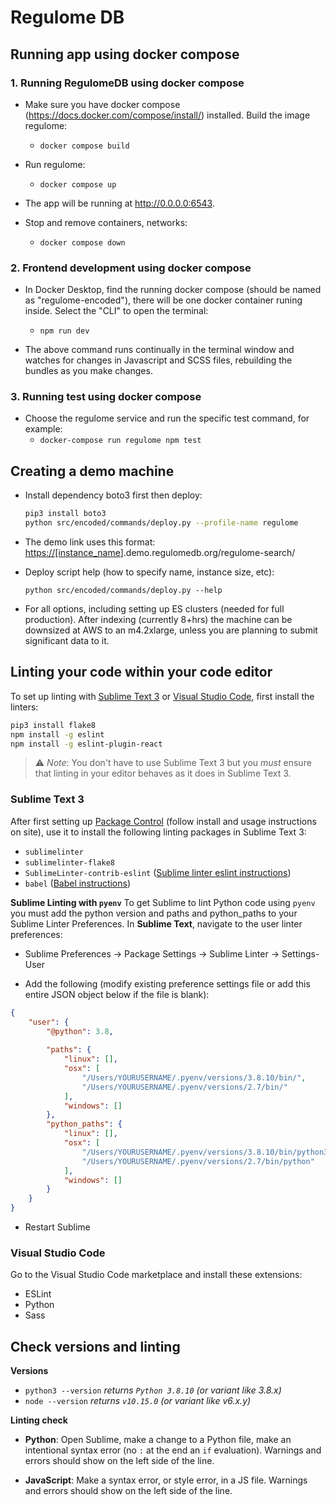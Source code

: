 # Regulome DB

## Running app using docker compose

### **1. Running RegulomeDB using docker compose**  

- Make sure you have docker compose (<https://docs.docker.com/compose/install/>) installed. Build the image regulome:
  - `docker compose build`

- Run regulome:
  - `docker compose up`

- The app will be running at <http://0.0.0.0:6543>.

- Stop and remove containers, networks:
  - `docker compose down`

### **2. Frontend development using docker compose**

- In Docker Desktop, find the running docker compose (should be named as "regulome-encoded"), there will be one docker container runing inside. Select the "CLI" to open the terminal:
  - `npm run dev`

- The above command runs continually in the terminal window and watches for changes in Javascript and SCSS files, rebuilding the bundles as you make changes.

### **3. Running test using docker compose**

- Choose the regulome service and run the specific test command, for example:
  - `docker-compose run regulome npm test`

## Creating a demo machine

- Install dependency boto3 first then deploy:

  ```bash
  pip3 install boto3
  python src/encoded/commands/deploy.py --profile-name regulome
  ```

- The demo link uses this format: <https://[instance_name>].demo.regulomedb.org/regulome-search/

- Deploy script help (how to specify name, instance size, etc):

  `python src/encoded/commands/deploy.py --help`

- For all options, including setting up ES clusters (needed for full production).  After indexing (currently 8+hrs) the machine can be downsized at AWS to an m4.2xlarge, unless you are planning to submit significant data to it.

## Linting your code within your code editor

To set up linting with [Sublime Text 3](https://www.sublimetext.com/3) or [Visual Studio Code](https://code.visualstudio.com/), first install the linters:

```bash
pip3 install flake8
npm install -g eslint
npm install -g eslint-plugin-react
```

>:warning: _Note_: You don't have to use Sublime Text 3 but you _must_ ensure that linting in your editor behaves as it does in Sublime Text 3.

### Sublime Text 3

After first setting up [Package Control](https://packagecontrol.io/) (follow install and usage instructions on site), use it to install the following linting packages in Sublime Text 3:

- `sublimelinter`
- `sublimelinter-flake8`
- `SublimeLinter-contrib-eslint` ([Sublime linter eslint instructions](https://github.com/roadhump/SublimeLinter-eslint#plugin-installation))
- `babel` ([Babel instructions](https://github.com/babel/babel-sublime#setting-as-the-default-syntax))

**Sublime Linting with `pyenv`**
To get Sublime to lint Python code using `pyenv` you must add the python version and paths and python_paths to your Sublime Linter Preferences. In **Sublime Text**, navigate to the user linter preferences:  

- Sublime Preferences  -> Package Settings -> Sublime Linter -> Settings-User

- Add the following (modify existing preference settings file or add this entire JSON object below if the file is blank):

```json
{
    "user": {
        "@python": 3.8,
        
        "paths": {
            "linux": [],
            "osx": [
                "/Users/YOURUSERNAME/.pyenv/versions/3.8.10/bin/",
                "/Users/YOURUSERNAME/.pyenv/versions/2.7/bin/"
            ],
            "windows": []
        },
        "python_paths": {
            "linux": [],
            "osx": [
                "/Users/YOURUSERNAME/.pyenv/versions/3.8.10/bin/python3",
                "/Users/YOURUSERNAME/.pyenv/versions/2.7/bin/python"
            ],
            "windows": []
        }
    }
}
```

- Restart Sublime

### Visual Studio Code

Go to the Visual Studio Code marketplace and install these extensions:

- ESLint
- Python
- Sass

## Check versions and linting

**Versions**

- `python3 --version` _returns `Python 3.8.10` (or variant like  3.8.x)_
- `node --version`  _returns `v10.15.0`  (or variant like  v6.x.y)_

**Linting check**

- **Python**: Open Sublime, make a change to a Python file, make an intentional syntax error (no `:` at the end an `if` evaluation). Warnings and errors should show on the left side of the line.
  
- **JavaScript**: Make a syntax error, or style error, in a JS file. Warnings and errors should show on the left side of the line.  
